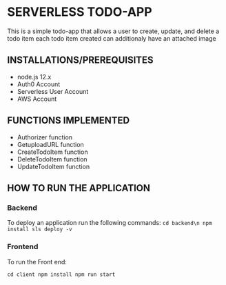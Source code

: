 # SERVERLESS TODO-APP

This is a simple todo-app that allows a user to create, update, and delete a todo item each todo item created can additionaly have an attached image

## INSTALLATIONS/PREREQUISITES
- node.js 12.x
- Auth0 Account
- Serverless User Account
- AWS Account

## FUNCTIONS IMPLEMENTED
- Authorizer function
- GetuploadURL function
- CreateTodoItem function
- DeleteTodoItem function
- UpdateTodoItem function

## HOW TO RUN THE APPLICATION
### Backend
To deploy an application run the following commands:
`cd backend\n
npm install
sls deploy -v`

### Frontend
To run the Front end:

`cd client
npm install
npm run start`

